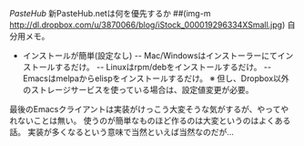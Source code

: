 *PasteHub* 新PasteHub.netは何を優先するか
 ##(img-m http://dl.dropbox.com/u/3870066/blog/iStock_000019296334XSmall.jpg)
自分用メモ。
- インストールが簡単(設定なし)
-- Mac/Windowsはインストーラーにてインストールするだけ。
-- Linuxはrpm/debをインストールするだけ。
-- Emacsはmelpaからelispをインストールするだけ。
※ 但し、Dropbox以外のストレージサービスを使っている場合は、設定値変更が必要。

最後のEmacsクライアントは実装がけっこう大変そうな気がするが、やってやれないことは無い。
使うのが簡単なものほど作るのは大変というのはよくある話。
実装が多くなるという意味で当然といえば当然なのだが…
